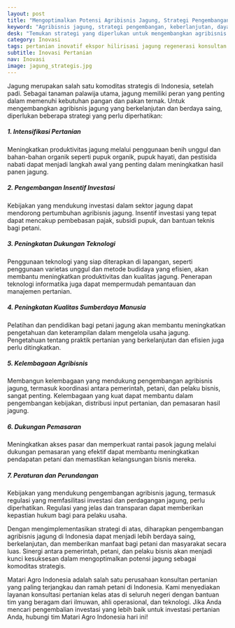 ```yaml
---
layout: post
title: "Mengoptimalkan Potensi Agribisnis Jagung, Strategi Pengembangan untuk Keberlanjutan dan Daya Saing"
keyword: "Agribisnis jagung, strategi pengembangan, keberlanjutan, daya saing, investasi pertanian, pemasaran pertanian, matari agro Indonesia"
desk: "Temukan strategi yang diperlukan untuk mengembangkan agribisnis jagung di Indonesia agar lebih berdaya saing dan berkelanjutan. Dari intensifikasi pertanian hingga dukungan pemasaran, artikel ini membahas berbagai langkah penting dalam mengoptimalkan potensi jagung sebagai komoditas strategis"
category: Inovasi
tags: pertanian inovatif ekspor hilirisasi jagung regenerasi konsultan ketahanan pangan
subtitle: Inovasi Pertanian
nav: Inovasi
image: jagung_strategis.jpg
---
```



Jagung merupakan salah satu komoditas strategis di Indonesia, setelah padi. Sebagai tanaman palawija utama, jagung memiliki peran yang penting dalam memenuhi kebutuhan pangan dan pakan ternak. Untuk mengembangkan agribisnis jagung yang berkelanjutan dan berdaya saing, diperlukan beberapa strategi yang perlu diperhatikan:

##### 1. Intensifikasi Pertanian

Meningkatkan produktivitas jagung melalui penggunaan benih unggul dan bahan-bahan organik seperti pupuk organik, pupuk hayati, dan pestisida nabati dapat menjadi langkah awal yang penting dalam meningkatkan hasil panen jagung.

##### 2. Pengembangan Insentif Investasi

Kebijakan yang mendukung investasi dalam sektor jagung dapat mendorong pertumbuhan agribisnis jagung. Insentif investasi yang tepat dapat mencakup pembebasan pajak, subsidi pupuk, dan bantuan teknis bagi petani.

##### 3. Peningkatan Dukungan Teknologi

Penggunaan teknologi yang siap diterapkan di lapangan, seperti penggunaan varietas unggul dan metode budidaya yang efisien, akan membantu meningkatkan produktivitas dan kualitas jagung. Penerapan teknologi informatika juga dapat mempermudah pemantauan dan manajemen pertanian.

##### 4. Peningkatan Kualitas Sumberdaya Manusia

Pelatihan dan pendidikan bagi petani jagung akan membantu meningkatkan pengetahuan dan keterampilan dalam mengelola usaha jagung. Pengetahuan tentang praktik pertanian yang berkelanjutan dan efisien juga perlu ditingkatkan.

##### 5. Kelembagaan Agribisnis

Membangun kelembagaan yang mendukung pengembangan agribisnis jagung, termasuk koordinasi antara pemerintah, petani, dan pelaku bisnis, sangat penting. Kelembagaan yang kuat dapat membantu dalam pengembangan kebijakan, distribusi input pertanian, dan pemasaran hasil jagung.

##### 6. Dukungan Pemasaran

Meningkatkan akses pasar dan memperkuat rantai pasok jagung melalui dukungan pemasaran yang efektif dapat membantu meningkatkan pendapatan petani dan memastikan kelangsungan bisnis mereka.

##### 7. Peraturan dan Perundangan

Kebijakan yang mendukung pengembangan agribisnis jagung, termasuk regulasi yang memfasilitasi investasi dan perdagangan jagung, perlu diperhatikan. Regulasi yang jelas dan transparan dapat memberikan kepastian hukum bagi para pelaku usaha.

Dengan mengimplementasikan strategi di atas, diharapkan pengembangan agribisnis jagung di Indonesia dapat menjadi lebih berdaya saing, berkelanjutan, dan memberikan manfaat bagi petani dan masyarakat secara luas. Sinergi antara pemerintah, petani, dan pelaku bisnis akan menjadi kunci kesuksesan dalam mengoptimalkan potensi jagung sebagai komoditas strategis.

Matari Agro Indonesia adalah salah satu perusahaan konsultan pertanian yang paling terjangkau dan ramah petani di Indonesia. Kami menyediakan layanan konsultasi pertanian kelas atas di seluruh negeri dengan bantuan tim yang beragam dari ilmuwan, ahli operasional, dan teknologi. Jika Anda mencari pengembalian investasi yang lebih baik untuk investasi pertanian Anda, hubungi tim Matari Agro Indonesia hari ini!
